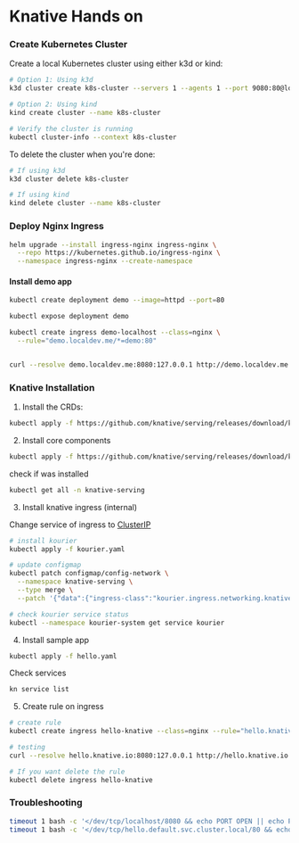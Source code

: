 # Knative Hands on

### Create Kubernetes Cluster

Create a local Kubernetes cluster using either k3d or kind:

```sh
# Option 1: Using k3d
k3d cluster create k8s-cluster --servers 1 --agents 1 --port 9080:80@loadbalancer --port 9443:443@loadbalancer --api-port 6443 --k3s-arg "--disable=traefik@server:0"

# Option 2: Using kind
kind create cluster --name k8s-cluster

# Verify the cluster is running
kubectl cluster-info --context k8s-cluster
```

To delete the cluster when you're done:

```sh
# If using k3d
k3d cluster delete k8s-cluster

# If using kind
kind delete cluster --name k8s-cluster
```


### Deploy Nginx Ingress

```sh
helm upgrade --install ingress-nginx ingress-nginx \
  --repo https://kubernetes.github.io/ingress-nginx \
  --namespace ingress-nginx --create-namespace
```

#### Install demo app

```sh
kubectl create deployment demo --image=httpd --port=80

kubectl expose deployment demo

kubectl create ingress demo-localhost --class=nginx \
  --rule="demo.localdev.me/*=demo:80"


curl --resolve demo.localdev.me:8080:127.0.0.1 http://demo.localdev.me:8080

```

### Knative Installation

1. Install the CRDs:

```sh
kubectl apply -f https://github.com/knative/serving/releases/download/knative-v1.18.1/serving-crds.yaml
```

2. Install core components

```sh
kubectl apply -f https://github.com/knative/serving/releases/download/knative-v1.18.1/serving-core.yaml
```

check if was installed

```sh
kubectl get all -n knative-serving
```

3. Install knative ingress (internal)

Change service of ingress to [ClusterIP](https://github.com/knative/serving/issues/10417)

```sh
# install kourier
kubectl apply -f kourier.yaml

# update configmap
kubectl patch configmap/config-network \
  --namespace knative-serving \
  --type merge \
  --patch '{"data":{"ingress-class":"kourier.ingress.networking.knative.dev"}}'

# check kourier service status
kubectl --namespace kourier-system get service kourier
```

4. Install sample app

```sh
kubectl apply -f hello.yaml
```

Check  services
```sh
kn service list
```

5. Create rule on ingress

```sh
# create rule
kubectl create ingress hello-knative --class=nginx --rule="hello.knative.io/*=hello:80"

# testing
curl --resolve hello.knative.io:8080:127.0.0.1 http://hello.knative.io:8080

# If you want delete the rule
kubectl delete ingress hello-knative 
```

### Troubleshooting

```sh
timeout 1 bash -c '</dev/tcp/localhost/8080 && echo PORT OPEN || echo PORT CLOSED'
timeout 1 bash -c '</dev/tcp/hello.default.svc.cluster.local/80 && echo PORT OPEN || echo PORT CLOSED'
```
